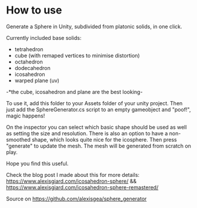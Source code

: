 # How to use
Generate a Sphere in Unity, subdivided from platonic solids, in one click.

Currently included base solids:
- tetrahedron
- cube (with remaped vertices to minimise distortion)
- octahedron
- dodecahedron
- icosahedron
- warped plane (uv)

-*the cube, icosahedron and plane are the best looking-

To use it, add this folder to your Assets folder of your unity project. Then just add the SphereGenerator.cs script to an empty gameobject and "poof!", magic happens!

On the inspector you can select which basic shape should be used as well as setting the size and resolution. There is also an option to have a non-smoothed shape, which looks quite nice for the icosphere. Then press "generate" to update the mesh. The mesh will be generated from scratch on play.

Hope you find this useful.

Check the blog post I made about this for more details: https://www.alexisgiard.com/icosahedron-sphere/ && https://www.alexisgiard.com/icosahedron-sphere-remastered/

Source on https://github.com/alexisgea/sphere_generator
